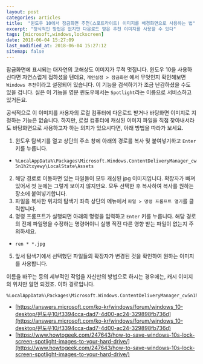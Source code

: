 ```yaml
---
layout: post
categories: articles
title:  "윈도우 10에서 잠금화면 추천(스포트라이트) 이미지를 배경화면으로 사용하는 법"
excerpt: "정식적인 방법은 없지만 다운로드 받은 추천 이미지를 사용할 수 있다"
tags: [microsoft,windows,lockscreen]
date: 2018-06-04 15:27:09
last_modified_at: 2018-06-04 15:27:12
sitemap: false
---
```


잠금화면에 표시되는 대자연의 고해상도 이미지가 무척 멋집니다. 윈도우 10을 사용하신다면 자연스럽게 접하셨을 텐데요, `개인설정 > 잠금화면` 에서 무엇인지 확인해보면 `Windows 추천`이라고 설정되어 있습니다. 이 기능을 검색하기가 조금 난감하셨을 수도 있을 겁니다. 실은 이 기능을 영문 윈도우에서는 `Spotlight`라는 이름으로 서비스하고 있거든요.

공식적으로 이 이미지를 사용자의 로컬 컴퓨터에 다운로드 받거나 바탕화면 이미지로 지정하는 기능은 없습니다. 하지만, 로컬 컴퓨터에 캐싱된 이미지 파일을 직접 찾아내서라도 바탕화면으로 사용하고자 하는 의지가 있으시다면, 아래 방법을 따라가 보세요.

1. 윈도우 탐색기를 열고 상단의 주소 창에 아래의 경로를 복사 및 붙여넣기하고 `Enter` 키를 누릅니다.
  * `%LocalAppData%\Packages\Microsoft.Windows.ContentDeliveryManager_cw5n1h2txyewy\LocalState\Assets`
2. 해당 경로로 이동하면 있는 파일들이 모두 캐싱된 jpg 이미지입니다. 확장자가 빠져있어서 첫 눈에는 그렇게 보이지 않지만요. 모두 선택한 후 복사하여 복사를 원하는 장소에 붙여넣기합니다.
3. 파일을 복사한 위치의 탐색기 좌측 상단의 메뉴에서 `파일 > 명령 프롬프트 열기`를 클릭합니다.
4. 명령 프롬프트가 실행되면 아래의 명령을 입력하고 `Enter` 키를 누릅니다. 해당 경로의 전체 파일명을 수정하는 명령어이니 실행 직전 다른 영향 받는 파일이 없는지 주의하세요.
  * `ren * *.jpg`
5. 앞서 탐색기에서 선택했던 파일들의 확장자가 변경된 것을 확인하여 원하는 이미지를 사용합니다.

이름을 바꾸는 등의 세부적인 작업을 자신만의 방법으로 하시는 경우에는, 캐시 이미지의 위치만 알면 되겠죠. 이하 경로입니다.

```
%LocalAppData%\Packages\Microsoft.Windows.ContentDeliveryManager_cw5n1h2txyewy\LocalState\Assets
```

* [https://answers.microsoft.com/ko-kr/windows/forum/windows_10-desktop/윈도우10/f3394cca-dad7-4d00-ac24-329898fb736d](https://answers.microsoft.com/ko-kr/windows/forum/windows_10-desktop/윈도우10/f3394cca-dad7-4d00-ac24-329898fb736d)
* [https://www.howtogeek.com/247643/how-to-save-windows-10s-lock-screen-spotlight-images-to-your-hard-drive/](https://www.howtogeek.com/247643/how-to-save-windows-10s-lock-screen-spotlight-images-to-your-hard-drive/)
